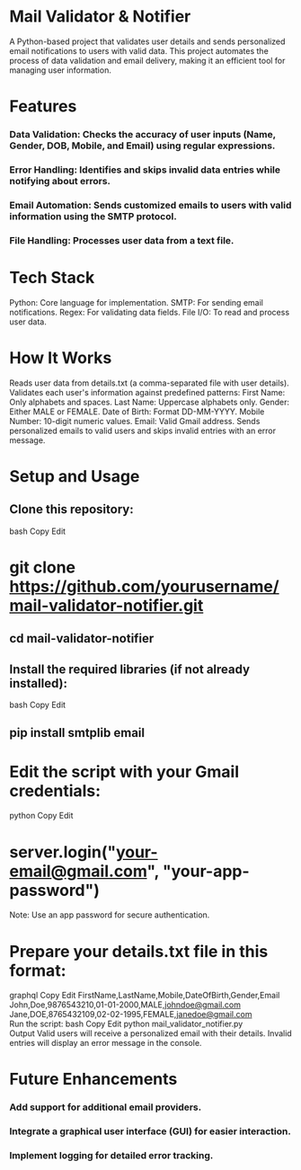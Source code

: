 # Mail Validator & Notifier
A Python-based project that validates user details and sends personalized email notifications to users with valid data. This project automates the process of data validation and email delivery, making it an efficient tool for managing user information.

# Features
### Data Validation: Checks the accuracy of user inputs (Name, Gender, DOB, Mobile, and Email) using regular expressions.
### Error Handling: Identifies and skips invalid data entries while notifying about errors.
### Email Automation: Sends customized emails to users with valid information using the SMTP protocol.
### File Handling: Processes user data from a text file.

# Tech Stack
Python: Core language for implementation.
SMTP: For sending email notifications.
Regex: For validating data fields.
File I/O: To read and process user data.

# How It Works
Reads user data from details.txt (a comma-separated file with user details).
Validates each user's information against predefined patterns:
First Name: Only alphabets and spaces.
Last Name: Uppercase alphabets only.
Gender: Either MALE or FEMALE.
Date of Birth: Format DD-MM-YYYY.
Mobile Number: 10-digit numeric values.
Email: Valid Gmail address.
Sends personalized emails to valid users and skips invalid entries with an error message.
# Setup and Usage
## Clone this repository:
bash
Copy
Edit
# git clone https://github.com/yourusername/mail-validator-notifier.git  
## cd mail-validator-notifier  
## Install the required libraries (if not already installed):
bash
Copy
Edit
## pip install smtplib email  
# Edit the script with your Gmail credentials:
python
Copy
Edit
# server.login("your-email@gmail.com", "your-app-password")  
Note: Use an app password for secure authentication.

# Prepare your details.txt file in this format:
graphql
Copy
Edit
FirstName,LastName,Mobile,DateOfBirth,Gender,Email  
John,Doe,9876543210,01-01-2000,MALE,johndoe@gmail.com  
Jane,DOE,8765432109,02-02-1995,FEMALE,janedoe@gmail.com  
Run the script:
bash
Copy
Edit
python mail_validator_notifier.py  
Output
Valid users will receive a personalized email with their details.
Invalid entries will display an error message in the console.

# Future Enhancements
### Add support for additional email providers.
### Integrate a graphical user interface (GUI) for easier interaction.
### Implement logging for detailed error tracking.
